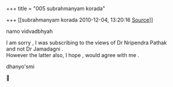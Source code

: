 +++
title = "005 subrahmanyam korada"

+++
[[subrahmanyam korada	2010-12-04, 13:20:16 [Source](https://groups.google.com/g/bvparishat/c/BWQLBH68Y7E)]]



namo vidvadbhyah

I am sorry , I was subscribing to the views of Dr Nripendra Pathak  
and not Dr Jamadagni .  
However the latter also, I hope , would agree with me .

dhanyo'smi



